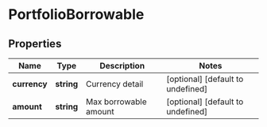 # PortfolioBorrowable

## Properties

Name | Type | Description | Notes
------------ | ------------- | ------------- | -------------
**currency** | **string** | Currency detail | [optional] [default to undefined]
**amount** | **string** | Max borrowable amount | [optional] [default to undefined]

